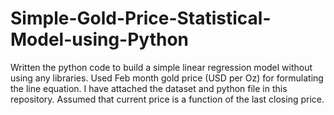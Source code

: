 # Simple-Gold-Price-Statistical-Model-using-Python
Written the python code to build a simple linear regression model without using any libraries. Used Feb month gold price (USD per Oz) for formulating the line equation. I have attached the dataset and python file in this repository. Assumed that current price is a function of the last closing price.
